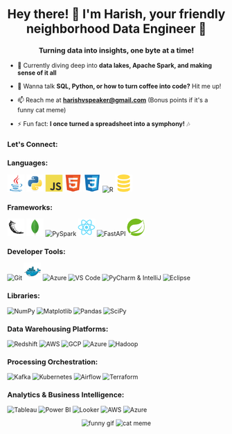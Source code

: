 <h1 align="center">Hey there! 👋 I'm Harish, your friendly neighborhood Data Engineer 🚀</h1>

<h3 align="center">Turning data into insights, one byte at a time!</h3>

- 🌱 Currently diving deep into **data lakes, Apache Spark, and making sense of it all**

- 💬 Wanna talk **SQL, Python, or how to turn coffee into code?** Hit me up!

- 📫 Reach me at **harishvspeaker@gmail.com** (Bonus points if it's a funny cat meme)

- ⚡ Fun fact: **I once turned a spreadsheet into a symphony!** 🎶

<h3 align="left">Let's Connect:</h3>
<p align="left">
</p>

<h3 align="left">Languages:</h3>
<p align="left">
    <img src="https://raw.githubusercontent.com/devicons/devicon/master/icons/java/java-original.svg" alt="Java" width="40" height="40"/>
    <img src="https://raw.githubusercontent.com/devicons/devicon/master/icons/python/python-original.svg" alt="Python" width="40" height="40"/>
    <img src="https://raw.githubusercontent.com/devicons/devicon/master/icons/javascript/javascript-original.svg" alt="JavaScript" width="40" height="40"/>
    <img src="https://raw.githubusercontent.com/devicons/devicon/master/icons/html5/html5-original.svg" alt="HTML" width="40" height="40"/>
    <img src="https://raw.githubusercontent.com/devicons/devicon/master/icons/css3/css3-original.svg" alt="CSS" width="40" height="40"/>
    <img src="https://www.vectorlogo.zone/logos/r-project/r-project-icon.svg" alt="R" width="40" height="40"/>
    <img src="https://raw.githubusercontent.com/devicons/devicon/master/icons/sql/sql-original.svg" alt="SQL" width="40" height="40"/>
</p>

<h3 align="left">Frameworks:</h3>
<p align="left">
    <img src="https://raw.githubusercontent.com/devicons/devicon/master/icons/flask/flask-original.svg" alt="Flask" width="40" height="40"/>
    <img src="https://raw.githubusercontent.com/devicons/devicon/master/icons/mongodb/mongodb-original.svg" alt="MongoDB" width="40" height="40"/>
    <img src="https://www.vectorlogo.zone/logos/apache_spark/apache_spark-icon.svg" alt="PySpark" width="40" height="40"/>
    <img src="https://raw.githubusercontent.com/devicons/devicon/master/icons/react/react-original.svg" alt="React" width="40" height="40"/>
    <img src="https://www.vectorlogo.zone/logos/fastapi/fastapi-icon.svg" alt="FastAPI" width="40" height="40"/>
    <img src="https://raw.githubusercontent.com/devicons/devicon/master/icons/spring/spring-original.svg" alt="Spring Boot" width="40" height="40"/>
</p>

<h3 align="left">Developer Tools:</h3>
<p align="left">
    <img src="https://www.vectorlogo.zone/logos/git-scm/git-scm-icon.svg" alt="Git" width="40" height="40"/>
    <img src="https://raw.githubusercontent.com/devicons/devicon/master/icons/docker/docker-original.svg" alt="Docker" width="40" height="40"/>
    <img src="https://www.vectorlogo.zone/logos/microsoft_azure/microsoft_azure-icon.svg" alt="Azure" width="40" height="40"/>
    <img src="https://www.vectorlogo.zone/logos/visualstudio_code/visualstudio_code-icon.svg" alt="VS Code" width="40" height="40"/>
    <img src="https://www.vectorlogo.zone/logos/jetbrains_jetbrains-icon.svg" alt="PyCharm & IntelliJ" width="40" height="40"/>
    <img src="https://www.vectorlogo.zone/logos/eclipse/eclipse-icon.svg" alt="Eclipse" width="40" height="40"/>
</p>

<h3 align="left">Libraries:</h3>
<p align="left">
    <img src="https://numpy.org/images/logos/numpy.svg" alt="NumPy" width="40" height="40"/>
    <img src="https://matplotlib.org/_static/logo2_compressed.svg" alt="Matplotlib" width="40" height="40"/>
    <img src="https://www.vectorlogo.zone/logos/pandas/pandas-icon.svg" alt="Pandas" width="40" height="40"/>
    <img src="https://scipy.org/_static/logo.png" alt="SciPy" width="40" height="40"/>
</p>

<h3 align="left">Data Warehousing Platforms:</h3>
<p align="left">
    <img src="https://www.vectorlogo.zone/logos/amazon_redshift/amazon_redshift-icon.svg" alt="Redshift" width="40" height="40"/>
    <img src="https://www.vectorlogo.zone/logos/amazon_aws/amazon_aws-icon.svg" alt="AWS" width="40" height="40"/>
    <img src="https://www.vectorlogo.zone/logos/google_cloud/google_cloud-icon.svg" alt="GCP" width="40" height="40"/>
    <img src="https://www.vectorlogo.zone/logos/microsoft_azure/microsoft_azure-icon.svg" alt="Azure" width="40" height="40"/>
    <img src="https://www.vectorlogo.zone/logos/apache_hadoop/apache_hadoop-icon.svg" alt="Hadoop" width="40" height="40"/>
</p>

<h3 align="left">Processing Orchestration:</h3>
<p align="left">
    <img src="https://www.vectorlogo.zone/logos/apache_kafka/apache_kafka-icon.svg" alt="Kafka" width="40" height="40"/>
    <img src="https://www.vectorlogo.zone/logos/kubernetes/kubernetes-icon.svg" alt="Kubernetes" width="40" height="40"/>
    <img src="https://www.vectorlogo.zone/logos/apache_airflow/apache_airflow-icon.svg" alt="Airflow" width="40" height="40"/>
    <img src="https://www.vectorlogo.zone/logos/terraformio/terraformio-icon.svg" alt="Terraform" width="40" height="40"/>
</p>

<h3 align="left">Analytics & Business Intelligence:</h3>
<p align="left">
    <img src="https://www.vectorlogo.zone/logos/tableau/tableau-icon.svg" alt="Tableau" width="40" height="40"/>
    <img src="https://www.vectorlogo.zone/logos/microsoft_powerbi/microsoft_powerbi-icon.svg" alt="Power BI" width="40" height="40"/>
    <img src="https://www.vectorlogo.zone/logos/looker/looker-icon.svg" alt="Looker" width="40" height="40"/>
    <img src="https://www.vectorlogo.zone/logos/amazon_aws/amazon_aws-icon.svg" alt="AWS" width="40" height="40"/>
    <img src="https://www.vectorlogo.zone/logos/microsoft_azure/microsoft_azure-icon.svg" alt="Azure" width="40" height="40"/>
</p>

<!-- Animated GIFs for added fun -->
<p align="center">
    <img src="https://media.giphy.com/media/USV0ym3bVWQJJmNu3N/giphy.gif" alt="funny gif" width="300"/>
    <img src="https://media.giphy.com/media/ZVik7pBtu9dNS/giphy.gif" alt="cat meme" width="300"/>
</p>
